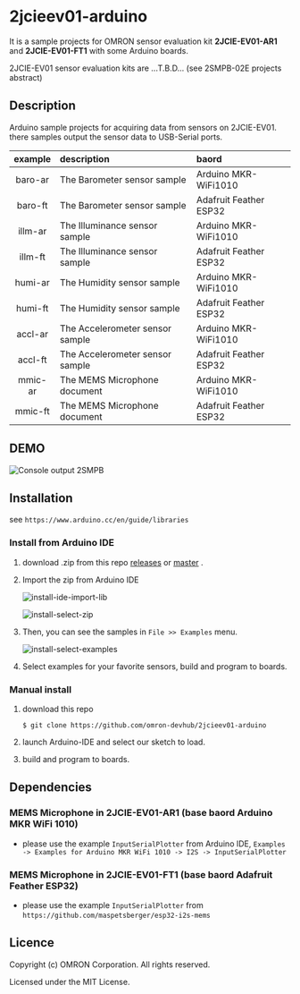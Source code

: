 # 2jcieev01-arduino
It is a sample projects for OMRON sensor evaluation kit **2JCIE-EV01-AR1** and
**2JCIE-EV01-FT1** with some Arduino boards.

2JCIE-EV01 sensor evaluation kits are ...T.B.D...
(see 2SMPB-02E projects abstract)

## Description
Arduino sample projects for acquiring data from sensors on 2JCIE-EV01.
there samples output the sensor data to USB-Serial ports.

| example | description                     | baord |
|:-------:|:--------------------------------|:-----------------------|
| baro-ar | The Barometer sensor sample     | Arduino MKR-WiFi1010   |
| baro-ft | The Barometer sensor sample     | Adafruit Feather ESP32 |
| illm-ar | The Illuminance sensor sample   | Arduino MKR-WiFi1010   |
| illm-ft | The Illuminance sensor sample   | Adafruit Feather ESP32 |
| humi-ar | The Humidity sensor sample      | Arduino MKR-WiFi1010   |
| humi-ft | The Humidity sensor sample      | Adafruit Feather ESP32 |
| accl-ar | The Accelerometer sensor sample | Arduino MKR-WiFi1010   |
| accl-ft | The Accelerometer sensor sample | Adafruit Feather ESP32 |
| mmic-ar | The MEMS Microphone document    | Arduino MKR-WiFi1010   |
| mmic-ft | The MEMS Microphone document    | Adafruit Feather ESP32 |

## DEMO

![Console output 2SMPB](Graph_2SMPB.png)

## Installation
see `https://www.arduino.cc/en/guide/libraries`

### Install from Arduino IDE
1. download .zip from this repo [releases](releases)
    or [master](archive/master.zip) .
2. Import the zip from Arduino IDE

    ![install-ide-import-lib](https://user-images.githubusercontent.com/48547675/55043017-9a34e980-5077-11e9-885d-03f9f82e3491.JPG)

    ![install-select-zip](https://user-images.githubusercontent.com/48547675/55043034-a7ea6f00-5077-11e9-99d5-26423fb652b5.JPG)

3. Then, you can see the samples in `File >> Examples` menu.

    ![install-select-examples](https://user-images.githubusercontent.com/48547675/55043028-a28d2480-5077-11e9-8365-6745cda417ff.JPG)

4. Select examples for your favorite sensors, build and program to boards.

### Manual install
1. download this repo

    ```shell
    $ git clone https://github.com/omron-devhub/2jcieev01-arduino
    ```

2. launch Arduino-IDE and select our sketch to load.
3. build and program to boards.


## Dependencies
### MEMS Microphone in 2JCIE-EV01-AR1 (base baord Arduino MKR WiFi 1010)
* please use the example `InputSerialPlotter` from Arduino IDE,
  `Examples -> Examples for Arduino MKR WiFi 1010 -> I2S -> InputSerialPlotter`

### MEMS Microphone in 2JCIE-EV01-FT1 (base baord Adafruit Feather ESP32)
* please use the example `InputSerialPlotter` from
  `https://github.com/maspetsberger/esp32-i2s-mems`


## Licence
Copyright (c) OMRON Corporation. All rights reserved.

Licensed under the MIT License.

